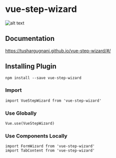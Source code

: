 # vue-step-wizard

![alt text](https://github.com/tushargugnani/vue-step-wizard/blob/master/public/Vue-Step-Wizard.gif?raw=true)


## Documentation

https://tushargugnani.github.io/vue-step-wizard/#/


## Installing Plugin
```
npm install --save vue-step-wizard
```

### Import
```
import VueStepWizard from 'vue-step-wizard'
```


### Use Globally
```
Vue.use(VueStepWizard)
```

### Use Components Locally
```
import FormWizard from 'vue-step-wizard'
import TabContent from 'vue-step-wizard'
```
